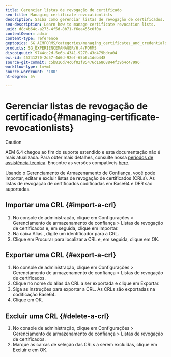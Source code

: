```yaml
---
title: Gerenciar listas de revogação de certificado
seo-title: Managing certificate revocationlists
description: Saiba como gerenciar listas de revogação de certificados.
seo-description: Learn how to manage certificate revocation lists.
uuid: d8c4b64c-a273-4f5d-8b71-f6ea455c0f0a
contentOwner: admin
content-type: reference
geptopics: SG_AEMFORMS/categories/managing_certificates_and_credentials
products: SG_EXPERIENCEMANAGER/6.4/FORMS
discoiquuid: 9744cc2d-5e6b-4341-9270-43d479bdca04
exl-id: 45741270-2d57-4d6d-92ef-65b6c1deb448
source-git-commit: c5b816d74c6f02f85476d16868844f39b4c47996
workflow-type: tm+mt
source-wordcount: '180'
ht-degree: 5%

---
```


# Gerenciar listas de revogação de certificado{#managing-certificate-revocationlists}

>[!CAUTION]
>
>AEM 6.4 chegou ao fim do suporte estendido e esta documentação não é mais atualizada. Para obter mais detalhes, consulte nossa [períodos de assistência técnica](https://helpx.adobe.com/br/support/programs/eol-matrix.html). Encontre as versões compatíveis [here](https://experienceleague.adobe.com/docs/).

Usando o Gerenciamento de Armazenamento de Confiança, você pode importar, editar e excluir listas de revogação de certificados (CRLs). As listas de revogação de certificados codificadas em Base64 e DER são suportadas.

## Importar uma CRL {#import-a-crl}

1. No console de administração, clique em Configurações > Gerenciamento de armazenamento de confiança > Listas de revogação de certificados e, em seguida, clique em Importar.
1. Na caixa Alias , digite um identificador para a CRL.
1. Clique em Procurar para localizar a CRL e, em seguida, clique em OK.

## Exportar uma CRL {#export-a-crl}

1. No console de administração, clique em Configurações > Gerenciamento de armazenamento de confiança > Listas de revogação de certificados.
1. Clique no nome do alias da CRL a ser exportada e clique em Exportar.
1. Siga as instruções para exportar a CRL. As CRLs são exportadas na codificação Base64.
1. Clique em OK.

## Excluir uma CRL {#delete-a-crl}

1. No console de administração, clique em Configurações > Gerenciamento de armazenamento de confiança > Listas de revogação de certificados.
1. Marque as caixas de seleção das CRLs a serem excluídas, clique em Excluir e em OK.

